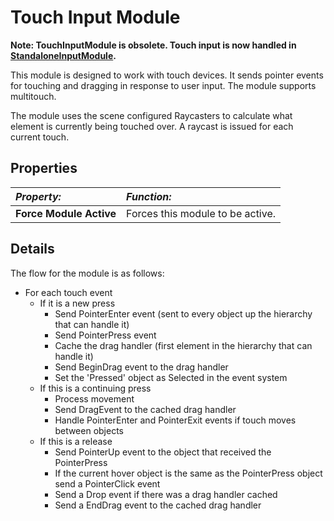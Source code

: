 # Touch Input Module

**Note: TouchInputModule is obsolete. Touch input is now handled
in [StandaloneInputModule](script-StandaloneInputModule.md).**

This module is designed to work with touch devices. It sends pointer events for touching and dragging in response to
user input. The module supports multitouch.

The module uses the scene configured Raycasters to calculate what element is currently being touched over. A raycast is
issued for each current touch.

## Properties

|**_Property:_** |**_Function:_** |
|:---|:---|
|__Force Module Active__ | Forces this module to be active. |

## Details

The flow for the module is as follows:

- For each touch event
    - If it is a new press
        - Send PointerEnter event (sent to every object up the hierarchy that can handle it)
        - Send PointerPress event
        - Cache the drag handler (first element in the hierarchy that can handle it)
        - Send BeginDrag event to the drag handler
        - Set the 'Pressed' object as Selected in the event system
    - If this is a continuing press
        - Process movement
        - Send DragEvent to the cached drag handler
        - Handle PointerEnter and PointerExit events if touch moves between objects
    - If this is a release
        - Send PointerUp event to the object that received the PointerPress
        - If the current hover object is the same as the PointerPress object send a PointerClick event
        - Send a Drop event if there was a drag handler cached
        - Send a EndDrag event to the cached drag handler
